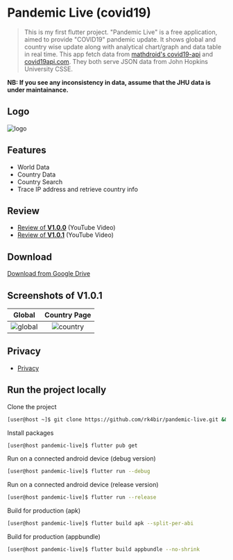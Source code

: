 # Pandemic Live (covid19)
>This is my first flutter project. "Pandemic Live" is a free application, aimed to provide "COVID19" pandemic update. It shows global and country wise update along with analytical chart/graph and data table in real time. This app fetch data from [mathdroid's covid19-api](https://github.com/mathdroid/covid-19-api) and [covid19api.com](https://covid19api.com/). They both serve JSON data from John Hopkins University CSSE.

**NB: If you see any inconsistency in data, assume that the JHU data is under maintainance.**


## Logo
![logo](/assets/images/web_hi_res_512.png)


## Features
* World Data
* Country Data
* Country Search
* Trace IP address and retrieve country info


## Review
* [Review of **V1.0.0**](https://www.youtube.com/watch?v=lEmWeVygv-k) (YouTube Video)
* [Review of **V1.0.1**](https://youtu.be/jIMlt_Z3GgI) (YouTube Video)


## Download
[Download from Google Drive](https://drive.google.com/drive/u/0/folders/1hfRG94Y32CpWFMM0yBwcL6TXxUGWnC20?fbclid=IwAR0JiWiyXvmtsq5IGxOJIRsCzI3ez6_RwWYhGjLejD1SLcelplLiFiSDpAY)


## Screenshots of V1.0.1
| Global        | Country Page           |
| ------------- |:-------------:|
| ![global](/ss/global.jpg)      | ![country](/ss/country.jpg) |


## Privacy
* [Privacy](privacy.md)


## Run the project locally

Clone the project
```bash
[user@host ~]$ git clone https://github.com/rk4bir/pandemic-live.git && cd pandemic-live
```

Install packages
```bash
[user@host pandemic-live]$ flutter pub get
```

Run on a connected android device (debug version)
```bash
[user@host pandemic-live]$ flutter run --debug
```

Run on a connected android device (release version)
```bash
[user@host pandemic-live]$ flutter run --release
```

Build for production (apk)
```bash
[user@host pandemic-live]$ flutter build apk --split-per-abi
```

Build for production (appbundle)
```bash
[user@host pandemic-live]$ flutter build appbundle --no-shrink
```
